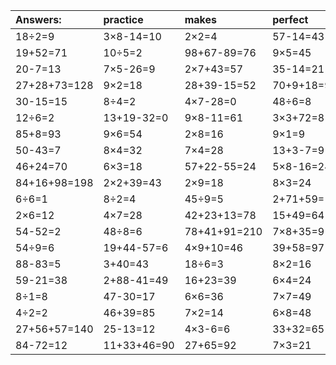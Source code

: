 | Answers: | practice | makes | perfect | ! |
| :--- | :--- | :--- | :--- | :--- |
| 18÷2=9 | 3×8-14=10 | 2×2=4 | 57-14=43 | 36÷4=9 | 
| 19+52=71 | 10÷5=2 | 98+67-89=76 | 9×5=45 | 8×5-36=4 | 
| 20-7=13 | 7×5-26=9 | 2×7+43=57 | 35-14=21 | 32+37=69 | 
| 27+28+73=128 | 9×2=18 | 28+39-15=52 | 70+9+18=97 | 50+23=73 | 
| 30-15=15 | 8÷4=2 | 4×7-28=0 | 48÷6=8 | 9×9=81 | 
| 12÷6=2 | 13+19-32=0 | 9×8-11=61 | 3×3+72=81 | 81÷9=9 | 
| 85+8=93 | 9×6=54 | 2×8=16 | 9×1=9 | 47+19=66 | 
| 50-43=7 | 8×4=32 | 7×4=28 | 13+3-7=9 | 6×9-40=14 | 
| 46+24=70 | 6×3=18 | 57+22-55=24 | 5×8-16=24 | 7×3+16=37 | 
| 84+16+98=198 | 2×2+39=43 | 2×9=18 | 8×3=24 | 8×6=48 | 
| 6÷6=1 | 8÷2=4 | 45÷9=5 | 2+71+59=132 | 24÷8=3 | 
| 2×6=12 | 4×7=28 | 42+23+13=78 | 15+49=64 | 9×8=72 | 
| 54-52=2 | 48÷8=6 | 78+41+91=210 | 7×8+35=91 | 8×9=72 | 
| 54÷9=6 | 19+44-57=6 | 4×9+10=46 | 39+58=97 | 4×8=32 | 
| 88-83=5 | 3+40=43 | 18÷6=3 | 8×2=16 | 4×6=24 | 
| 59-21=38 | 2+88-41=49 | 16+23=39 | 6×4=24 | 2×5=10 | 
| 8÷1=8 | 47-30=17 | 6×6=36 | 7×7=49 | 72-18=54 | 
| 4÷2=2 | 46+39=85 | 7×2=14 | 6×8=48 | 2×7=14 | 
| 27+56+57=140 | 25-13=12 | 4×3-6=6 | 33+32=65 | 21÷7=3 | 
| 84-72=12 | 11+33+46=90 | 27+65=92 | 7×3=21 | 94+1=95 | 

